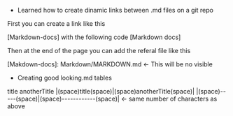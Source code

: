 - Learned how to create dinamic links between .md files on a git repo

First you can create a link like this

[Markdown-docs] with the following code [Markdown docs]

Then at the end of the page you can add the referal file like this

[Makdown-docs]: Markdown/MARKDOWN.md <- This will be no visible

- Creating good looking.md tables

title	anotherTitle
|(space)title(space)|(space)anotherTitle(space)|
|(space)-----(space)|(space)------------(space)| <- same number of characters as above